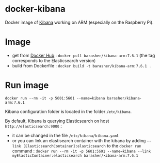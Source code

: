 # docker-kibana

Docker image of [Kibana](https://www.elastic.co/kibana/) working on ARM (especially on the Raspberry Pi).

# Image

- get from [Docker Hub](https://hub.docker.com/r/barasher/kibana-arm/tags) : `docker pull barasher/kibana-arm:7.6.1` (the tag corresponds to the Elasticsearch version)
- build from Dockerfile : `docker build -t barasher/kibana-arm:7.6.1 .`

# Run image

`docker run --rm -it -p 5601:5601 --name=kibana barasher/kibana-arm:7.6.1`

Kibana configuration folder is located in the folder `/etc/kibana`.

By default, Kibana is querying Elasticsearch on host `http://elasticsearch:9000` :
- it can be changed in the file `/etc/kibana/kibana.yaml`
- or you can link an elastisearch container with the kibana by adding `--link [ElasticsearchContainer]:elasticsearch` to the `docker run` command : `docker run --rm -it -p 5601:5601 --name=kibana --link myElasticContainer:elasticsearch barasher/kibana-arm:7.6.1`
